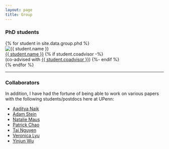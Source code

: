 ```yaml
---
layout: page
title: Group  
---
```


### PhD students

<div class ="avatar-gallery">
{% for student in site.data.group.phd %}
    <div class="avatar-container">
    	<div class="avatar-img-border">
	      <img src="{{ student.photo | relative_url }}" alt="{{ student.name }}"  class="avatar-img" />
  		</div>	
	    <div class="avatar-name">
		    <a href="{{ student.url }}">{{ student.name }}</a>
		      {% if student.coadvisor -%}
		      <br>(co-advised with <a href="{{ student.coadvisor_url }}">{{ student.coadvisor }}</a>)
		      {%- endif %}
		</div>
    </div>
 {% endfor %}
</div>

<hr style="clear:both;">

### Collaborators

In addition, I have had the fortune of being able to work on various papers with the following students/postdocs here at UPenn: 

+ [Aaditya Naik](https://www.seas.upenn.edu/~asnaik/) 
+ [Adam Stein](https://www.seas.upenn.edu/~steinad/)
+ [Natalie Maus](https://antonxue.github.io/)
+ [Patrick Chao](https://patrickrchao.github.io/)
+ [Tai Nguyen](https://taidnguyen.github.io/)
+ [Veronica Lyu](https://veronica320.github.io/)
+ [Yinjun Wu](https://www.seas.upenn.edu/~wuyinjun/)

